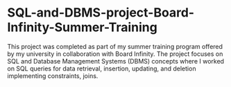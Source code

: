 # SQL-and-DBMS-project-Board-Infinity-Summer-Training
This project was completed as part of my summer training program offered by my university in collaboration with Board Infinity. The project focuses on SQL and Database Management Systems (DBMS) concepts where I worked on SQL queries for data retrieval, insertion, updating, and deletion implementing constraints, joins.
